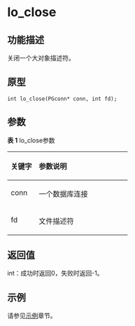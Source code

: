 # lo_close

## 功能描述<a name="zh-cn_topic__section696285173723"></a>

关闭一个大对象描述符。

## 原型<a name="zh-cn_topic__section2021053510595"></a>

```
int lo_close(PGconn* conn, int fd);
```

## 参数<a name="zh-cn_topic__zh-cn_topic_0237120432_zh-cn_topic_0059778852_s1c9b27937d964eaba00ae77fe1cd2c71"></a>

**表 1**  lo\_close参数

<a name="zh-cn_topic__zh-cn_topic_0237120432_zh-cn_topic_0059778852_t82b61d38241342ffa2c83b3e50393841"></a>
<table><thead align="left"><tr id="zh-cn_topic__zh-cn_topic_0237120432_zh-cn_topic_0059778852_r3ec068cec36347ccb83a7f18cf131215"><th class="cellrowborder" valign="top" width="23.27%" id="mcps1.2.3.1.1"><p id="zh-cn_topic__zh-cn_topic_0237120432_zh-cn_topic_0059778852_b72fd62331c835d67791aadc239f71f22"><a name="zh-cn_topic__zh-cn_topic_0237120432_zh-cn_topic_0059778852_b72fd62331c835d67791aadc239f71f22"></a><a name="zh-cn_topic__zh-cn_topic_0237120432_zh-cn_topic_0059778852_b72fd62331c835d67791aadc239f71f22"></a><strong id="zh-cn_topic__zh-cn_topic_0237120432_zh-cn_topic_0059778852_b72fd62332c935d6bb92aadc239f70f73"><a name="zh-cn_topic__zh-cn_topic_0237120432_zh-cn_topic_0059778852_b72fd62332c935d6bb92aadc239f70f73"></a><a name="zh-cn_topic__zh-cn_topic_0237120432_zh-cn_topic_0059778852_b72fd62332c935d6bb92aadc239f70f73"></a>关键字</strong></p>
</th>
<th class="cellrowborder" valign="top" width="76.73%" id="mcps1.2.3.1.2"><p id="zh-cn_topic__zh-cn_topic_0237120432_zh-cn_topic_0059778852_aee2bc08a3b8f47bf81fb032ef089ba6d"><a name="zh-cn_topic__zh-cn_topic_0237120432_zh-cn_topic_0059778852_aee2bc08a3b8f47bf81fb032ef089ba6d"></a><a name="zh-cn_topic__zh-cn_topic_0237120432_zh-cn_topic_0059778852_aee2bc08a3b8f47bf81fb032ef089ba6d"></a><strong id="zh-cn_topic__zh-cn_topic_0237120432_zh-cn_topic_0059778852_a51048b44452847fabe05c8633f0220cf"><a name="zh-cn_topic__zh-cn_topic_0237120432_zh-cn_topic_0059778852_a51048b44452847fabe05c8633f0220cf"></a><a name="zh-cn_topic__zh-cn_topic_0237120432_zh-cn_topic_0059778852_a51048b44452847fabe05c8633f0220cf"></a>参数说明</strong></p>
</th>
</tr>
</thead>
<tbody>
<tr id="zh-cn_topic__zh-cn_topic_0237120432_zh-cn_topic_0059778852_r29c2816f105840058d4a248137b3cc09"><td class="cellrowborder" valign="top" width="23.27%" headers="mcps1.2.3.1.1 "><p id="zh-cn_topic__p23111054217"><a name="zh-cn_topic__p23111054217"></a><a name="zh-cn_topic__p23111054217"></a>conn</p>
</td>
<td class="cellrowborder" valign="top" width="76.73%" headers="mcps1.2.3.1.2 "><p id="zh-cn_topic__zh-cn_topic_0237120432_zh-cn_topic_0059778852_ab962697251834235"><a name="zh-cn_topic__zh-cn_topic_0237120432_zh-cn_topic_0059778852_ab962697251834235"></a><a name="zh-cn_topic__zh-cn_topic_0237120432_zh-cn_topic_0059778852_ab962697251834235"></a>一个数据库连接</p>
</td>
</tr>
<tr id="zh-cn_topic__zh-cn_topic_0237120432_zh-cn_topic_0059778852_r29c2816f105840058d4a248137b3cc09"><td class="cellrowborder" valign="top" width="23.27%" headers="mcps1.2.3.1.1 "><p id="zh-cn_topic__p23111054217"><a name="zh-cn_topic__p23111054217"></a><a name="zh-cn_topic__p23111054217"></a>fd</p>
</td>
<td class="cellrowborder" valign="top" width="76.73%" headers="mcps1.2.3.1.2 "><p id="zh-cn_topic__zh-cn_topic_0237120432_zh-cn_topic_0059778852_ab962697251834236"><a name="zh-cn_topic__zh-cn_topic_0237120432_zh-cn_topic_0059778852_ab962697251834236"></a><a name="zh-cn_topic__zh-cn_topic_0237120432_zh-cn_topic_0059778852_ab962697251834236"></a>文件描述符</p>
</td>
</tr>
</tbody>
</table>

## 返回值<a name="zh-cn_topic_0241735613_zh-cn_topic_0237120433_zh-cn_topic_0059777949_s25d37c96151c49ef8117dc53bda2bf2c"></a>

int：成功时返回0，失败时返回-1。

## 示例<a name="zh-cn_topic__section185045611593"></a>

请参见[示例](示例-libpq.md)章节。